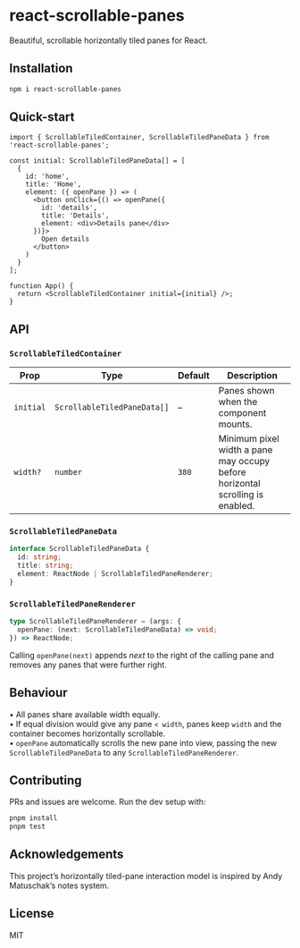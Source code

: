 # react-scrollable-panes
Beautiful, scrollable horizontally tiled panes for React.

## Installation
```bash
npm i react-scrollable-panes
```

## Quick-start
```tsx
import { ScrollableTiledContainer, ScrollableTiledPaneData } from 'react-scrollable-panes';

const initial: ScrollableTiledPaneData[] = [
  {
    id: 'home',
    title: 'Home',
    element: ({ openPane }) => (
      <button onClick={() => openPane({
        id: 'details',
        title: 'Details',
        element: <div>Details pane</div>
      })}>
        Open details
      </button>
    )
  }
];

function App() {
  return <ScrollableTiledContainer initial={initial} />;
}
```

## API
### `ScrollableTiledContainer`

| Prop        | Type                          | Default | Description                                                     |
|-------------|-------------------------------|---------|-----------------------------------------------------------------|
| `initial`   | `ScrollableTiledPaneData[]`   | –       | Panes shown when the component mounts.                          |
| `width?`    | `number`                      | `380`   | Minimum pixel width a pane may occupy before horizontal scrolling is enabled. |

### `ScrollableTiledPaneData`
```ts
interface ScrollableTiledPaneData {
  id: string;
  title: string;
  element: ReactNode | ScrollableTiledPaneRenderer;
}
```

### `ScrollableTiledPaneRenderer`
```ts
type ScrollableTiledPaneRenderer = (args: {
  openPane: (next: ScrollableTiledPaneData) => void;
}) => ReactNode;
```

Calling `openPane(next)` appends *next* to the right of the calling pane and removes any panes that were further right.

## Behaviour

• All panes share available width equally.  
• If equal division would give any pane `< width`, panes keep `width` and the container becomes horizontally scrollable.  
• `openPane` automatically scrolls the new pane into view, passing the new `ScrollableTiledPaneData` to any `ScrollableTiledPaneRenderer`.

## Contributing
PRs and issues are welcome. Run the dev setup with:

```bash
pnpm install
pnpm test
```

## Acknowledgements

This project’s horizontally tiled-pane interaction model is inspired by Andy Matuschak’s notes system.

## License
MIT
